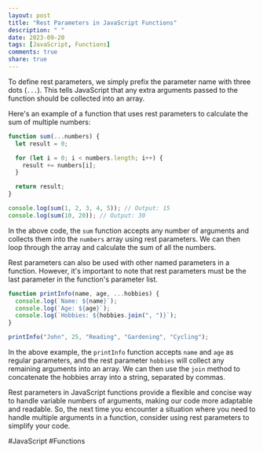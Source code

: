 ```yaml
---
layout: post
title: "Rest Parameters in JavaScript Functions"
description: " "
date: 2023-09-20
tags: [JavaScript, Functions]
comments: true
share: true
---
```


To define rest parameters, we simply prefix the parameter name with three dots (`...`). This tells JavaScript that any extra arguments passed to the function should be collected into an array.

Here's an example of a function that uses rest parameters to calculate the sum of multiple numbers:

```javascript
function sum(...numbers) {
  let result = 0;

  for (let i = 0; i < numbers.length; i++) {
    result += numbers[i];
  }

  return result;
}

console.log(sum(1, 2, 3, 4, 5)); // Output: 15
console.log(sum(10, 20)); // Output: 30
```

In the above code, the `sum` function accepts any number of arguments and collects them into the `numbers` array using rest parameters. We can then loop through the array and calculate the sum of all the numbers.

Rest parameters can also be used with other named parameters in a function. However, it's important to note that rest parameters must be the last parameter in the function's parameter list.

```javascript
function printInfo(name, age, ...hobbies) {
  console.log(`Name: ${name}`);
  console.log(`Age: ${age}`);
  console.log(`Hobbies: ${hobbies.join(", ")}`);
}

printInfo("John", 25, "Reading", "Gardening", "Cycling");
```

In the above example, the `printInfo` function accepts `name` and `age` as regular parameters, and the rest parameter `hobbies` will collect any remaining arguments into an array. We can then use the `join` method to concatenate the hobbies array into a string, separated by commas.

Rest parameters in JavaScript functions provide a flexible and concise way to handle variable numbers of arguments, making our code more adaptable and readable. So, the next time you encounter a situation where you need to handle multiple arguments in a function, consider using rest parameters to simplify your code.

#JavaScript #Functions